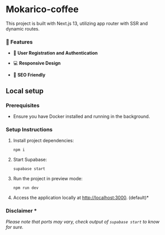 # Mokarico-coffee

This project is built with Next.js 13, utilizing app router with SSR and dynamic routes.

### 🚀 Features

- 🤵 **User Registration and Authentication**

- 💻 **Responsive Design**

- 🔎 **SEO Friendly**

## Local setup

### Prerequisites

- Ensure you have Docker installed and running in the background.

### Setup Instructions

1. Install project dependencies:

   ```bash
   npm i
   ```

2. Start Supabase:

   ```bash
   supabase start
   ```

3. Run the project in preview mode:

   ```bash
   npm run dev
   ```

4. Access the application locally at [http://localhost:3000](http://localhost:3000). (default)\*

### Disclaimer \*

_Please note that ports may vary, check output of `supabase start` to know for sure._
